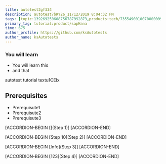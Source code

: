 ```yaml
---
title: autotest2gf334
description: autotest7bRY26_11/12/2019 8:04:32 PM
tags: [topic:139269250608756787992873,products:tech/73554900100700000996,tutorial:experience/advanced]
primary_tag: tutorial:product/sapHana
time: 675
author_profile: https://github.com/ksAutotests
author_name: ksAutotests
---
```

### You will learn
- You will learn this
- and that

autotest tutorial textu1CEIx

## Prerequisites
- Prerequisute1
- Prerequisute2
- Prerequisute3

[ACCORDION-BEGIN [](Step 1)]
[ACCORDION-END]

[ACCORDION-BEGIN [Step 10](Step 2)]
[ACCORDION-END]

[ACCORDION-BEGIN [Info](Step 3)]
[ACCORDION-END]

[ACCORDION-BEGIN [123](Step 4)]
[ACCORDION-END]

